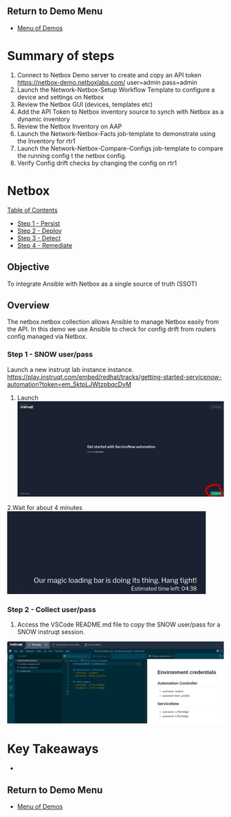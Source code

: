 ## Return to Demo Menu
 - [Menu of Demos](../README.md)

# Summary of steps
1. Connect to Netbox Demo server to create and copy an API token
https://netbox-demo.netboxlabs.com/ user=admin pass=admin
2. Launch the Network-Netbox-Setup Workflow Template to configure a device and settings on Netbox
3. Review the Netbox GUI (devices, templates etc)
3. Add the API Token to Netbox inventory source to synch with Netbox as a dynamic inventory
4. Review the Netbox Inventory on AAP
5. Launch the Network-Netbox-Facts job-template to demonstrate using the Inventory for rtr1
6. Launch the Network-Netbox-Compare-Configs job-template to compare the running config t the netbox config.
7. Verify Config drift checks by changing the config on rtr1

# Netbox

[Table of Contents](#table-of-contents)
- [Step 1 - Persist](#step-1-persist)
- [Step 2 - Deploy](#step-2-deploy)
- [Step 3 - Detect](#step-3-detect)
- [Step 4 - Remediate](#step-4-remediate)

## Objective
To integrate Ansible with Netbox as a single source of truth (SSOT)

## Overview
The netbox.netbox collection allows Ansible to manage Netbox easily from the API. In this demo we use Ansible to check for config drift from routers config managed via Netbox. 

### Step 1 - SNOW user/pass
Launch a new instruqt lab instance instance.
https://play.instruqt.com/embed/redhat/tracks/getting-started-servicenow-automation?token=em_5ktpLJWtzpbqcDyM

1. Launch
![snow_instruqt](../images/snow1.png)

2.Wait for about 4 minutes 
![snow](../images/snow2.png)

### Step 2 - Collect user/pass
1. Access the VSCode README.md file to copy the SNOW user/pass for a SNOW instruqt session.

![copy_snow](../images/snowuser.png)



# Key Takeaways
* 
## Return to Demo Menu
 - [Menu of Demos](../README.md)